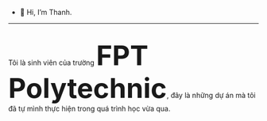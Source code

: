 - 👋 Hi, I’m Thanh.
<hr> <br>
Tôi là sinh viên của trường <strong style="font-size: 55px;">FPT Polytechnic</strong>, đây là những dự án mà tôi đã tự mình thực hiện trong quá trình học vừa qua.
